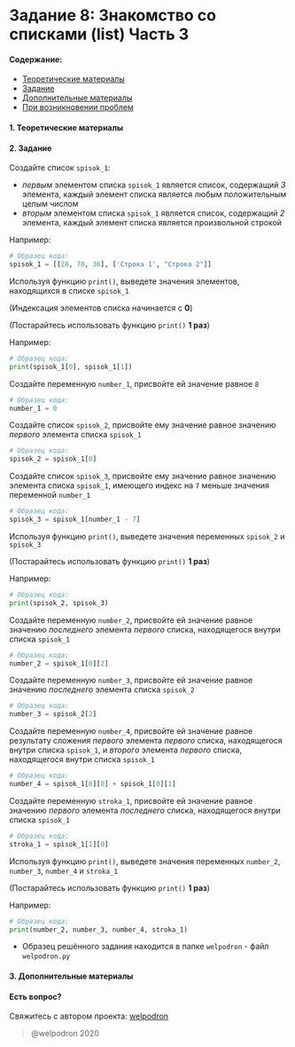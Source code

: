 # Задание 8: Знакомство со списками (list) Часть 3

#### Содержание:

+ [Теоретические материалы](#)
+ [Задание](#)
+ [Дополнительные материалы](#)
+ [При возникновении проблем](#Issues)

#### <a name=""></a> 1. Теоретические материалы



#### <a name=""></a> 2. Задание

Создайте список `spisok_1`:

* *первым* элементом списка `spisok_1` является список, содержащий *3* элемента, каждый элемент списка является любым положительным целым числом
* *вторым* элементом списка `spisok_1` является список, содержащий *2* элемента, каждый элемент списка является произвольной строкой

Например:

```python
# Образец кода: 
spisok_1 = [[28, 70, 36], ['Строка 1', "Строка 2"]]
```

Используя функцию `print()`, выведете значения элементов, находящихся в списке `spisok_1`

(Индексация элементов списка начинается с **0**)

(Постарайтесь использовать функцию `print()` **1 раз**)

Например: 

```python
# Образец кода: 
print(spisok_1[0], spisok_1[1])
```

Создайте переменную `number_1`, присвойте ей значение равное `8`

```python
# Образец кода: 
number_1 = 0
```

Создайте список `spisok_2`, присвойте ему значение равное значению *первого* элемента списка `spisok_1`

```python
# Образец кода: 
spisok_2 = spisok_1[0]
```

Создайте список `spisok_3`, присвойте ему значение равное значению элемента списка `spisok_1`, имеющего индекс на `7` меньше значения переменной `number_1`

```python
# Образец кода: 
spisok_3 = spisok_1[number_1 - 7]
```

Используя функцию `print()`, выведете значения переменных `spisok_2` и `spisok_3`

(Постарайтесь использовать функцию `print()` **1 раз**)

Например: 

```python
# Образец кода: 
print(spisok_2, spisok_3)
```

Создайте переменную `number_2`, присвойте ей значение равное значению *последнего* элемента *первого* списка, находящегося внутри списка `spisok_1`

```python
# Образец кода: 
number_2 = spisok_1[0][2]
```

Создайте переменную `number_3`, присвойте ей значение равное значению *последнего* элемента списка `spisok_2` 

```python
# Образец кода: 
number_3 = spisok_2[2]
```

Создайте переменную `number_4`, присвойте ей значение равное результату сложения *первого* элемента *первого* списка, находящегося внутри списка `spisok_1`, и *второго* элемента *первого* списка, находящегося внутри списка `spisok_1` 

```python
# Образец кода: 
number_4 = spisok_1[0][0] + spisok_1[0][1]
```

Создайте переменную `stroka_1`, присвойте ей значение равное значению *первого* элемента *последнего* списка, находящегося внутри списка `spisok_1` 

```python
# Образец кода: 
stroka_1 = spisok_1[1][0]
```

Используя функцию `print()`, выведете значения переменных `number_2`, `number_3`, `number_4` и `stroka_1`

(Постарайтесь использовать функцию `print()` **1 раз**)

Например: 

```python
# Образец кода: 
print(number_2, number_3, number_4, stroka_1)
```

* Образец решённого задания находится в папке `welpodron` - файл `welpodron.py`

#### <a name=""></a> 3. Дополнительные материалы



#### <a name="Issues"></a> Есть вопрос?

Свяжитесь с автором проекта: [welpodron](https://vk.com/welpodron)

> @welpodron 2020